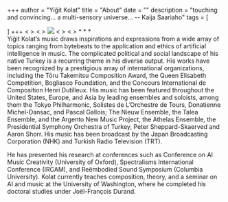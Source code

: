 +++
author = "Yiğit Kolat"
title = "About"
date = ""
description = "touching and convincing... a multi-sensory universe... -- Kaija Saariaho" 
tags = [

]
+++
        <                                                                                                        >
        <                                                                                                        >
        <img src="OBLIGATORY_PHOTO_OF_YIGIT_HOLDING_HIS_MANUSCRIPTS_AND_A_PEN_WITH_A_VERY_SERIOUS_EXPRESSION.jpg">
        <                                                                                                        >
        <                                                                                                        >
*
*
*            
Yiğit Kolat’s music draws inspirations and expressions from a wide array of topics ranging from bytebeats to the application and ethics of artificial intelligence in music. The complicated political and social landscape of his native Turkey is a recurring theme in his diverse output. His works have been recognized by a prestigious array of international organizations, including the Tōru Takemitsu Composition Award, the Queen Elisabeth Competition, Bogliasco Foundation, and the Concours International de Composition Henri Dutilleux. His music has been featured throughout the United States, Europe, and Asia by leading ensembles and soloists, among them the Tokyo Philharmonic, Solistes de L’Orchestre de Tours, Donatienne Michel-Dansac, and Pascal Gallois; The Nieuw Ensemble, the Talea Ensemble, and the Argento New Music Project, the Athelas Ensemble, the Presidential Symphony Orchestra of Turkey, Peter Sheppard-Skaerved and Aaron Shorr. His music has been broadcast by the Japan Broadcasting Corporation (NHK) and Turkish Radio Television (TRT).

He has presented his research at conferences such as Conference on AI Music Creativity (University of Oxford), Spectralisms International Conference (IRCAM), and Reëmbodied Sound Symposium (Columbia University). Kolat currently teaches composition, theory, and a seminar on AI and music at the University of Washington, where he completed his doctoral studies under Joël-François Durand.  




